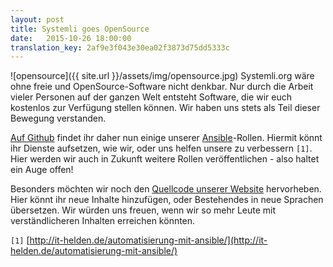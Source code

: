 ```yaml
---
layout: post 
title: Systemli goes OpenSource 
date:   2015-10-26 18:00:00
translation_key: 2af9e3f043e30ea02f3873d75dd5333c
---
```


![opensource]({{ site.url }}/assets/img/opensource.jpg)
Systemli.org wäre ohne freie und OpenSource-Software nicht denkbar.
Nur durch die Arbeit vieler Personen auf der ganzen Welt entsteht Software,
 die wir euch kostenlos zur Verfügung stellen können.
Wir haben uns stets als Teil dieser Bewegung verstanden.

[Auf Github](https://github.com/systemli/) findet ihr daher nun einige unserer [Ansible](http://www.ansible.com/)-Rollen.
Hiermit könnt ihr Dienste aufsetzen, wie wir, oder uns helfen unsere zu verbessern `[1]`.
Hier werden wir auch in Zukunft weitere Rollen veröffentlichen - also haltet ein Auge offen!

Besonders möchten wir noch den [Quellcode unserer Website](https://github.com/systemli/systemli-website) hervorheben.
Hier könnt ihr neue Inhalte hinzufügen, oder Bestehendes in neue Sprachen übersetzen.
Wir würden uns freuen, wenn wir so mehr Leute mit verständlicheren Inhalten erreichen könnten.


`[1]` [http://it-helden.de/automatisierung-mit-ansible/](http://it-helden.de/automatisierung-mit-ansible/)
